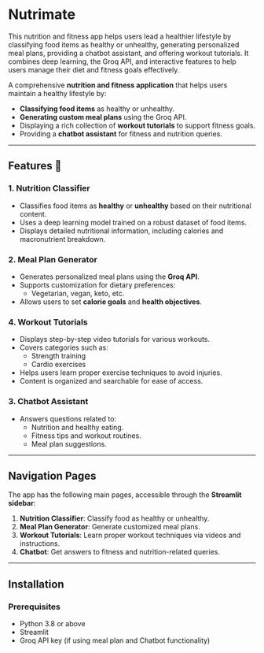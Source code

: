 # Nutrimate
This nutrition and fitness app helps users lead a healthier lifestyle by classifying food items as healthy or unhealthy, generating personalized meal plans, providing a chatbot assistant, and offering workout tutorials. It combines deep learning, the Groq API, and interactive features to help users manage their diet and fitness goals effectively.

A comprehensive **nutrition and fitness application** that helps users maintain a healthy lifestyle by:
- **Classifying food items** as healthy or unhealthy.
- **Generating custom meal plans** using the Groq API.
- Displaying a rich collection of **workout tutorials** to support fitness goals.
- Providing a **chatbot assistant** for fitness and nutrition queries.

---

## Features 🚀

### 1. **Nutrition Classifier**
- Classifies food items as **healthy** or **unhealthy** based on their nutritional content.
- Uses a deep learning model trained on a robust dataset of food items.
- Displays detailed nutritional information, including calories and macronutrient breakdown.

### 2. **Meal Plan Generator**
- Generates personalized meal plans using the **Groq API**.
- Supports customization for dietary preferences:
  - Vegetarian, vegan, keto, etc.
- Allows users to set **calorie goals** and **health objectives**.

### 4. **Workout Tutorials**
- Displays step-by-step video tutorials for various workouts.
- Covers categories such as:
  - Strength training
  - Cardio exercises
- Helps users learn proper exercise techniques to avoid injuries.
- Content is organized and searchable for ease of access.

### 3. **Chatbot Assistant**
- Answers questions related to:
  - Nutrition and healthy eating.
  - Fitness tips and workout routines.
  - Meal plan suggestions.
---

## Navigation Pages 
The app has the following main pages, accessible through the **Streamlit sidebar**:
1. **Nutrition Classifier**: Classify food as healthy or unhealthy.
2. **Meal Plan Generator**: Generate customized meal plans.
3. **Workout Tutorials**: Learn proper workout techniques via videos and instructions.
4. **Chatbot**: Get answers to fitness and nutrition-related queries.

---

## Installation 

### Prerequisites
- Python 3.8 or above
- Streamlit
- Groq API key (if using meal plan and Chatbot functionality)
